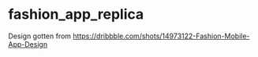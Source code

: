 # fashion_app_replica
Design gotten from https://dribbble.com/shots/14973122-Fashion-Mobile-App-Design
